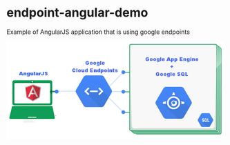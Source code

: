 endpoint-angular-demo
=====================


Example of AngularJS application that is using google endpoints

![Architecture](https://raw.githubusercontent.com/benoitf/endpoint-angular-demo/master/google-app-demo.png)
